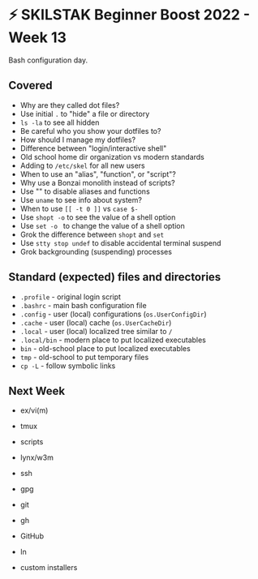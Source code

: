 # ⚡ SKILSTAK Beginner Boost 2022 - Week 13

Bash configuration day.

## Covered

* Why are they called dot files?
* Use initial `.` to "hide" a file or directory
* `ls -la` to see all hidden
* Be careful who you show your dotfiles to?
* How should I manage my dotfiles?
* Difference between "login/interactive shell"
* Old school home dir organization vs modern standards
* Adding to `/etc/skel` for all new users
* When to use an "alias", "function", or "script"?
* Why use a Bonzai monolith instead of scripts?
* Use "\" to disable aliases and functions
* Use `uname` to see info about system?
* When to use `[[ -t 0 ]]` vs `case $-`
* Use `shopt -o` to see the value of a shell option
* Use `set -o ` to change the value of a shell option
* Grok the difference between `shopt` and `set`
* Use `stty stop undef` to disable accidental terminal suspend
* Grok backgrounding (suspending) processes

## Standard (expected) files and directories

* `.profile` - original login script
* `.bashrc` - main bash configuration file
* `.config` - user (local) configurations (`os.UserConfigDir`)
* `.cache` - user (local) cache (`os.UserCacheDir`)
* `.local` - user (local) localized tree similar to `/`
* `.local/bin` - modern place to put localized executables
* `bin` - old-school place to put localized executables
* `tmp` - old-school to put temporary files
* `cp -L` - follow symbolic links

## Next Week

* ex/vi(m)
* tmux
* scripts
* lynx/w3m

* ssh
* gpg
* git
* gh
* GitHub
* ln
* custom installers
